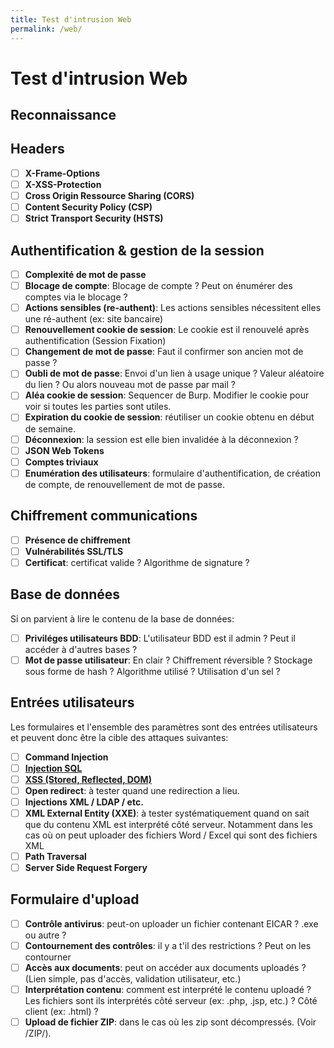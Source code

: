 ```yaml
---
title: Test d'intrusion Web
permalink: /web/
---
```


# Test d'intrusion Web

## Reconnaissance

## Headers

- [ ] **X-Frame-Options**
- [ ] **X-XSS-Protection**
- [ ] **Cross Origin Ressource Sharing (CORS)**
- [ ] **Content Security Policy (CSP)**
- [ ] **Strict Transport Security (HSTS)**

## Authentification & gestion de la session

- [ ] **Complexité de mot de passe**
- [ ] **Blocage de compte**: Blocage de compte ? Peut on énumérer des comptes via le blocage ?
- [ ] **Actions sensibles (re-authent)**: Les actions sensibles nécessitent elles une ré-authent (ex: site bancaire)
- [ ] **Renouvellement cookie de session**: Le cookie est il renouvelé après authentification (Session Fixation)
- [ ] **Changement de mot de passe**: Faut il confirmer son ancien mot de passe ?
- [ ] **Oubli de mot de passe**: Envoi d'un lien à usage unique ? Valeur aléatoire du lien ? Ou alors nouveau mot de passe par mail ?
- [ ] **Aléa cookie de session**: Sequencer de Burp. Modifier le cookie pour voir si toutes les parties sont utiles.
- [ ] **Expiration du cookie de session**: réutiliser un cookie obtenu en début de semaine.
- [ ] **Déconnexion**: la session est elle bien invalidée à la déconnexion ?
- [ ] **JSON Web Tokens**
- [ ] **Comptes triviaux**
- [ ] **Enumération des utilisateurs**: formulaire d'authentification, de création de compte, de renouvellement de mot de passe.

## Chiffrement communications

- [ ] **Présence de chiffrement**
- [ ] **Vulnérabilités SSL/TLS**
- [ ] **Certificat**: certificat valide ? Algorithme de signature ?

## Base de données

Si on parvient à lire le contenu de la base de données:

- [ ] **Priviléges utilisateurs BDD**: L'utilisateur BDD est il admin ? Peut il accéder à d'autres bases ?
- [ ] **Mot de passe utilisateur**: En clair ? Chiffrement réversible ? Stockage sous forme de hash ? Algorithme utilisé ? Utilisation d'un sel ?

## Entrées utilisateurs

Les formulaires et l'ensemble des paramètres sont des entrées utilisateurs et peuvent donc être la cible des attaques suivantes:

- [ ] **Command Injection**
- [ ] **[Injection SQL](/SQL_Injection/)**
- [ ] **[XSS (Stored, Reflected, DOM)](/XSS/)**
- [ ] **Open redirect**: à tester quand une redirection a lieu.
- [ ] **Injections XML / LDAP / etc.**
- [ ] **XML External Entity (XXE)**: à tester systématiquement quand on sait que du contenu XML est interprété côté serveur. Notamment dans les cas où on peut uploader des fichiers Word / Excel qui sont des fichiers XML
- [ ] **Path Traversal**
- [ ] **Server Side Request Forgery**

## Formulaire d'upload

- [ ] **Contrôle antivirus**: peut-on uploader un fichier contenant EICAR ? .exe ou autre ?
- [ ] **Contournement des contrôles**: il y a t'il des restrictions ? Peut on les contourner
- [ ] **Accès aux documents**: peut on accéder aux documents uploadés ? (Lien simple, pas d'accès, validation utilisateur, etc.)
- [ ] **Interprétation contenu**: comment est interprété le contenu uploadé ? Les fichiers sont ils interprétés côté serveur (ex: .php, .jsp, etc.) ? Côté client (ex: .html) ?
- [ ] **Upload de fichier ZIP**: dans le cas où les zip sont décompressés. (Voir /ZIP/).
